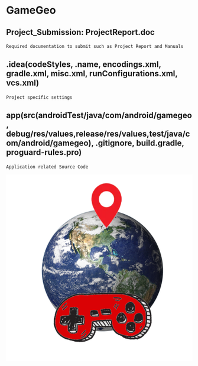 # GameGeo
## Project_Submission: ProjectReport.doc
```
Required documentation to submit such as Project Report and Manuals 
```

## .idea(codeStyles, .name, encodings.xml, gradle.xml, misc.xml, runConfigurations.xml, vcs.xml)
```
Project specific settings
```

## app(src(androidTest/java/com/android/gamegeo, debug/res/values,release/res/values,test/java/com/android/gamegeo), .gitignore, build.gradle, proguard-rules.pro) 
```
Application related Source Code
```


 
![unknown.png](https://github.com/AndrewAtkins/GameGeo/blob/master/unknown.png)
